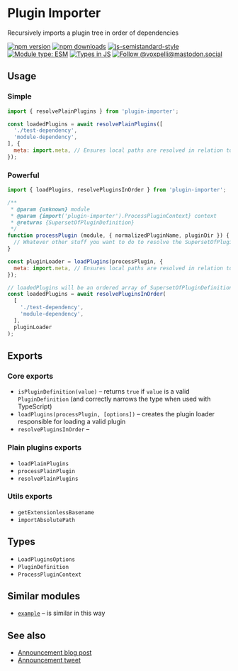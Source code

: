 # Plugin Importer

Recursively imports a plugin tree in order of dependencies

[![npm version](https://img.shields.io/npm/v/plugin-importer.svg?style=flat)](https://www.npmjs.com/package/plugin-importer)
[![npm downloads](https://img.shields.io/npm/dm/plugin-importer.svg?style=flat)](https://www.npmjs.com/package/plugin-importer)
[![js-semistandard-style](https://img.shields.io/badge/code%20style-semistandard-brightgreen.svg)](https://github.com/voxpelli/eslint-config)
[![Module type: ESM](https://img.shields.io/badge/module%20type-esm-brightgreen)](https://github.com/voxpelli/badges-cjs-esm)
[![Types in JS](https://img.shields.io/badge/types_in_js-yes-brightgreen)](https://github.com/voxpelli/types-in-js)
[![Follow @voxpelli@mastodon.social](https://img.shields.io/mastodon/follow/109247025527949675?domain=https%3A%2F%2Fmastodon.social&style=social)](https://mastodon.social/@voxpelli)

## Usage

### Simple

```javascript
import { resolvePlainPlugins } from 'plugin-importer';

const loadedPlugins = await resolvePlainPlugins([
  './test-dependency',
  'module-dependency',
], {
  meta: import.meta, // Ensures local paths are resolved in relation to this file
});
```

### Powerful

```javascript
import { loadPlugins, resolvePluginsInOrder } from 'plugin-importer';

/**
 * @param {unknown} module
 * @param {import('plugin-importer').ProcessPluginContext} context
 * @returns {SupersetOfPluginDefinition}
 */
function processPlugin (module, { normalizedPluginName, pluginDir }) {
  // Whatever other stuff you want to do to resolve the SupersetOfPluginDefinition
}

const pluginLoader = loadPlugins(processPlugin, {
  meta: import.meta, // Ensures local paths are resolved in relation to this file
});

// loadedPlugins will be an ordered array of SupersetOfPluginDefinition,in order of who depends on whom
const loadedPlugins = await resolvePluginsInOrder(
  [
    './test-dependency',
    'module-dependency',
  ],
  pluginLoader
);
```

## Exports

### Core exports

* `isPluginDefinition(value)` – returns `true` if `value` is a valid `PluginDefinition` (and correctly narrows the type when used with TypeScript)
* `loadPlugins(processPlugin, [options])` – creates the plugin loader responsible for loading a valid plugin
* `resolvePluginsInOrder` –

### Plain plugins exports

* `loadPlainPlugins`
* `processPlainPlugin`
* `resolvePlainPlugins`

### Utils exports

* `getExtensionlessBasename`
* `importAbsolutePath`

## Types

* `LoadPluginsOptions`
* `PluginDefinition`
* `ProcessPluginContext`

## Similar modules

* [`example`](https://example.com/) – is similar in this way

## See also

* [Announcement blog post](#)
* [Announcement tweet](#)
